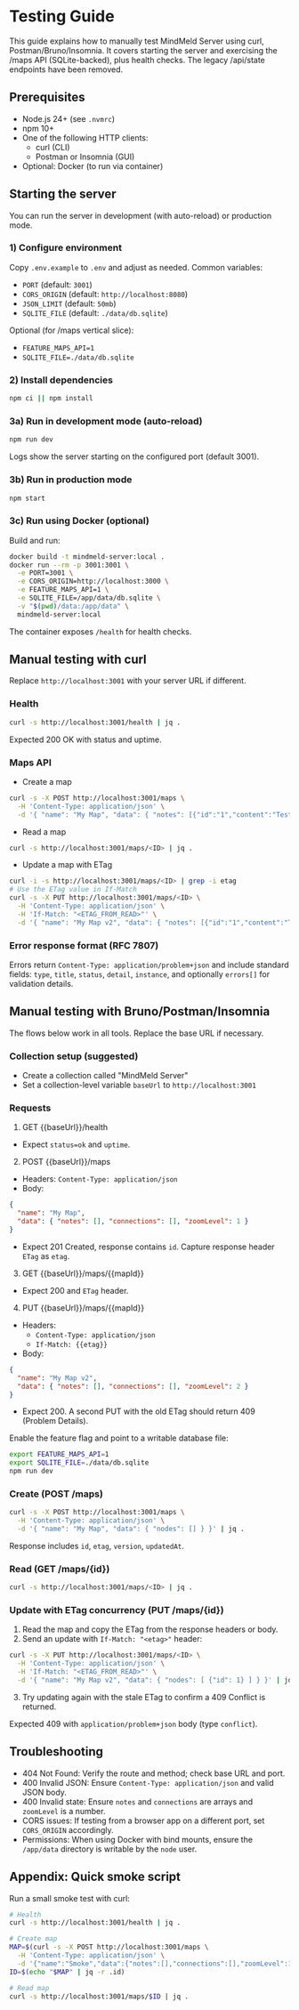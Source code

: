 # Testing Guide

This guide explains how to manually test MindMeld Server using curl, Postman/Bruno/Insomnia. It covers starting the server and exercising the /maps API (SQLite-backed), plus health checks. The legacy /api/state endpoints have been removed.

## Prerequisites

- Node.js 24+ (see `.nvmrc`)
- npm 10+
- One of the following HTTP clients:
  - curl (CLI)
  - Postman or Insomnia (GUI)
- Optional: Docker (to run via container)

## Starting the server

You can run the server in development (with auto-reload) or production mode.

### 1) Configure environment

Copy `.env.example` to `.env` and adjust as needed. Common variables:

- `PORT` (default: `3001`)
- `CORS_ORIGIN` (default: `http://localhost:8080`)
- `JSON_LIMIT` (default: `50mb`)
- `SQLITE_FILE` (default: `./data/db.sqlite`)

Optional (for /maps vertical slice):

- `FEATURE_MAPS_API=1`
- `SQLITE_FILE=./data/db.sqlite`

### 2) Install dependencies

```bash
npm ci || npm install
```

### 3a) Run in development mode (auto-reload)

```bash
npm run dev
```

Logs show the server starting on the configured port (default 3001).

### 3b) Run in production mode

```bash
npm start
```

### 3c) Run using Docker (optional)

Build and run:

```bash
docker build -t mindmeld-server:local .
docker run --rm -p 3001:3001 \
  -e PORT=3001 \
  -e CORS_ORIGIN=http://localhost:3000 \
  -e FEATURE_MAPS_API=1 \
  -e SQLITE_FILE=/app/data/db.sqlite \
  -v "$(pwd)/data:/app/data" \
  mindmeld-server:local
```

The container exposes `/health` for health checks.

## Manual testing with curl

Replace `http://localhost:3001` with your server URL if different.

### Health

```bash
curl -s http://localhost:3001/health | jq .
```

Expected 200 OK with status and uptime.

### Maps API

- Create a map

```bash
curl -s -X POST http://localhost:3001/maps \
  -H 'Content-Type: application/json' \
  -d '{ "name": "My Map", "data": { "notes": [{"id":"1","content":"Test"}], "connections": [], "zoomLevel": 5 } }' | jq .
```

- Read a map

```bash
curl -s http://localhost:3001/maps/<ID> | jq .
```

- Update a map with ETag

```bash
curl -i -s http://localhost:3001/maps/<ID> | grep -i etag
# Use the ETag value in If-Match
curl -s -X PUT http://localhost:3001/maps/<ID> \
  -H 'Content-Type: application/json' \
  -H 'If-Match: "<ETAG_FROM_READ>"' \
  -d '{ "name": "My Map v2", "data": { "notes": [{"id":"1","content":"Test"}], "connections": [], "zoomLevel": 6 } }' | jq .
```

### Error response format (RFC 7807)

Errors return `Content-Type: application/problem+json` and include standard fields: `type`, `title`, `status`, `detail`, `instance`, and optionally `errors[]` for validation details.

## Manual testing with Bruno/Postman/Insomnia

The flows below work in all tools. Replace the base URL if necessary.

### Collection setup (suggested)

- Create a collection called "MindMeld Server"
- Set a collection-level variable `baseUrl` to `http://localhost:3001`

### Requests

1. GET {{baseUrl}}/health

- Expect `status=ok` and `uptime`.

2. POST {{baseUrl}}/maps

- Headers: `Content-Type: application/json`
- Body:

```json
{
  "name": "My Map",
  "data": { "notes": [], "connections": [], "zoomLevel": 1 }
}
```

- Expect 201 Created, response contains `id`. Capture response header `ETag` as `etag`.

3. GET {{baseUrl}}/maps/{{mapId}}

- Expect 200 and `ETag` header.

4. PUT {{baseUrl}}/maps/{{mapId}}

- Headers:
  - `Content-Type: application/json`
  - `If-Match: {{etag}}`
- Body:

```json
{
  "name": "My Map v2",
  "data": { "notes": [], "connections": [], "zoomLevel": 2 }
}
```

- Expect 200. A second PUT with the old ETag should return 409 (Problem Details).

Enable the feature flag and point to a writable database file:

```bash
export FEATURE_MAPS_API=1
export SQLITE_FILE=./data/db.sqlite
npm run dev
```

### Create (POST /maps)

```bash
curl -s -X POST http://localhost:3001/maps \
  -H 'Content-Type: application/json' \
  -d '{ "name": "My Map", "data": { "nodes": [] } }' | jq .
```

Response includes `id`, `etag`, `version`, `updatedAt`.

### Read (GET /maps/{id})

```bash
curl -s http://localhost:3001/maps/<ID> | jq .
```

### Update with ETag concurrency (PUT /maps/{id})

1. Read the map and copy the ETag from the response headers or body.
2. Send an update with `If-Match: "<etag>"` header:

```bash
curl -s -X PUT http://localhost:3001/maps/<ID> \
  -H 'Content-Type: application/json' \
  -H 'If-Match: "<ETAG_FROM_READ>"' \
  -d '{ "name": "My Map v2", "data": { "nodes": [ {"id": 1} ] } }' | jq .
```

3. Try updating again with the stale ETag to confirm a 409 Conflict is returned.

Expected 409 with `application/problem+json` body (type `conflict`).

## Troubleshooting

- 404 Not Found: Verify the route and method; check base URL and port.
- 400 Invalid JSON: Ensure `Content-Type: application/json` and valid JSON body.
- 400 Invalid state: Ensure `notes` and `connections` are arrays and `zoomLevel` is a number.
- CORS issues: If testing from a browser app on a different port, set `CORS_ORIGIN` accordingly.
- Permissions: When using Docker with bind mounts, ensure the `/app/data` directory is writable by the `node` user.

## Appendix: Quick smoke script

Run a small smoke test with curl:

```bash
# Health
curl -s http://localhost:3001/health | jq .

# Create map
MAP=$(curl -s -X POST http://localhost:3001/maps \
  -H 'Content-Type: application/json' \
  -d '{"name":"Smoke","data":{"notes":[],"connections":[],"zoomLevel":1}}')
ID=$(echo "$MAP" | jq -r .id)

# Read map
curl -s http://localhost:3001/maps/$ID | jq .
```
